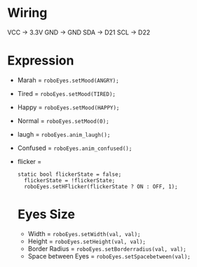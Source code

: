 # Wiring
VCC -> 3.3V
GND -> GND
SDA -> D21
SCL -> D22

# Expression
- Marah = ```roboEyes.setMood(ANGRY);```
- Tired = ```roboEyes.setMood(TIRED);```
- Happy = ```roboEyes.setMood(HAPPY);```
- Normal = ```roboEyes.setMood(0);```
- laugh = ```roboEyes.anim_laugh();```
- Confused = ```roboEyes.anim_confused();```
- flicker =
  ```
  static bool flickerState = false;
    flickerState = !flickerState;
    roboEyes.setHFlicker(flickerState ? ON : OFF, 1);
  ```

  # Eyes Size
  - Width = ```roboEyes.setWidth(val, val);```
  - Height = ```roboEyes.setHeight(val, val);```
  - Border Radius = ```roboEyes.setBorderradius(val, val);```
  - Space between Eyes = ```roboEyes.setSpacebetween(val);```
